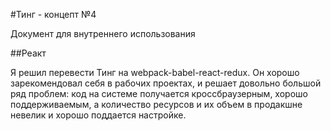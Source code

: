 #Тинг - концепт №4

Документ для внутреннего использования

##Реакт

Я решил перевести Тинг на webpack-babel-react-redux. Он хорошо зарекомендовал себя в рабочих проектах, и 
решает довольно большой ряд проблем: код на системе получается кроссбраузерным, хорошо поддерживаемым, а количество
ресурсов и их объем в продакшне невелик и хорошо поддается настройке.